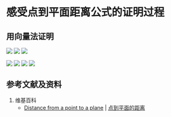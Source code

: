 # 感受点到平面距离公式的证明过程

## 用向量法证明

![](/images/线性代数/用坐标法验证向量的运算法则/距离公式/感受点到平面距离公式的证明过程1a1.jpg)
![](/images/线性代数/用坐标法验证向量的运算法则/距离公式/感受点到平面距离公式的证明过程1a2.jpg)
![](/images/线性代数/用坐标法验证向量的运算法则/距离公式/感受点到平面距离公式的证明过程1a3.jpg)

![](/images/线性代数/用坐标法验证向量的运算法则/距离公式/感受点到平面距离公式的证明过程2a1.jpg)
![](/images/线性代数/用坐标法验证向量的运算法则/距离公式/感受点到平面距离公式的证明过程2a2.jpg)
![](/images/线性代数/用坐标法验证向量的运算法则/距离公式/感受点到平面距离公式的证明过程2a3.jpg)
![](/images/线性代数/用坐标法验证向量的运算法则/距离公式/感受点到平面距离公式的证明过程2a4.jpg)

## 参考文献及资料

1. 维基百科
	- [Distance from a point to a plane](https://en.wikipedia.org/wiki/Distance_from_a_point_to_a_plane) | [点到平面的距离](https://zh.wikipedia.org/wiki/%E8%B7%9D%E7%A6%BB#%E7%82%B9%E5%88%B0%E5%B9%B3%E9%9D%A2%E7%9A%84%E8%B7%9D%E9%9B%A2) 
